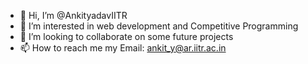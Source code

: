 - 👋 Hi, I’m @AnkityadavIITR
- 👀 I’m interested in web development and Competitive Programming
- 💞️ I’m looking to collaborate on some future projects
- 📫 How to reach me my Email: ankit_y@ar.iitr.ac.in

<!---
AnkityadavIITR/AnkityadavIITR is a ✨ special ✨ repository because its `README.md` (this file) appears on your GitHub profile.
You can click the Preview link to take a look at your changes.
--->
